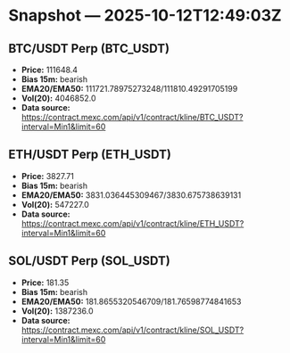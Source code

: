 # Snapshot — 2025-10-12T12:49:03Z

## BTC/USDT Perp (BTC_USDT)
- **Price:** 111648.4
- **Bias 15m:** bearish
- **EMA20/EMA50:** 111721.78975273248/111810.49291705199
- **Vol(20):** 4046852.0
- **Data source:** https://contract.mexc.com/api/v1/contract/kline/BTC_USDT?interval=Min1&limit=60

## ETH/USDT Perp (ETH_USDT)
- **Price:** 3827.71
- **Bias 15m:** bearish
- **EMA20/EMA50:** 3831.036445309467/3830.675738639131
- **Vol(20):** 547227.0
- **Data source:** https://contract.mexc.com/api/v1/contract/kline/ETH_USDT?interval=Min1&limit=60

## SOL/USDT Perp (SOL_USDT)
- **Price:** 181.35
- **Bias 15m:** bearish
- **EMA20/EMA50:** 181.8655320546709/181.76598774841653
- **Vol(20):** 1387236.0
- **Data source:** https://contract.mexc.com/api/v1/contract/kline/SOL_USDT?interval=Min1&limit=60
